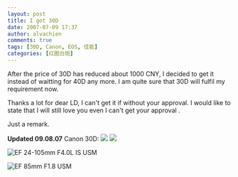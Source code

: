 ```yaml
---
layout: post
title: I got 30D
date: 2007-07-09 17:37
author: alvachien
comments: true
tags: [30D, Canon, EOS, 佳能]
categories: [红圈白炮]
---
```

After the price of 30D has reduced about 1000 CNY, I decided to get it instead of waitting for 40D any more. I am quite sure that 30D will fulfil my requirement now.
 
Thanks a lot for dear LD, I can't get it if without your approval. I would like to state that I will still love you even I can't get your approval <img src="http://shared.live.com/VIf!VWmJbs6tK-ObyYk28Q/emoticons/smile_wink.gif" alt="" />.
 
Just a remark.
 
**Updated 09.08.07**
Canon 30D:
![](http://img2.zol.com.cn/product/3/930/cekgoimjKaEn.jpg)
![](http://img2.zol.com.cn/product/3/190/ceKEcrQE9Sr6.jpg)

![EF 24-105mm F4.0L IS USM](http://img2.zol.com.cn/product/10_280x210/567/ceXrWmOb6QtG.jpg)
 
![EF 85mm F1.8 USM](http://img2.zol.com.cn/product/6_280x210/678/ceUWexsS0iZs.jpg)

